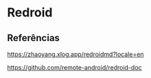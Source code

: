 # Redroid

## Referências

<https://zhaoyang.xlog.app/redroidmd?locale=en>

<https://github.com/remote-android/redroid-doc>
